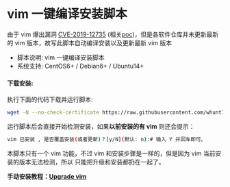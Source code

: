 # vim 一键编译安装脚本

由于 vim 爆出漏洞 [CVE-2019-12735](https://github.com/numirias/security/blob/master/doc/2019-06-04_ace-vim-neovim.md) (相关[poc](https://github.com/mikuKeeper/security/tree/master/data/2019-06-04_ace-vim-neovim))，但是各软件仓库并未更新最新的 vim 版本，故写此脚本自动编译安装以及更新最新 vim 版本

- 脚本说明: vim 一键编译安装脚本
- 系统支持: CentOS6+ / Debian6+ / Ubuntu14+
  
#### 下载安装:

执行下面的代码下载并运行脚本:
```bash
wget -N --no-check-certificate https://raw.githubusercontent.com/whunt1/makevim/master/makevim.sh && chmod +x makevim.sh && bash makevim.sh
```
运行脚本后会直接开始检测安装，如果**以前安装的有 vim** 则还会提示：
```bash
vim 已安装 , 是否覆盖安装(或者更新)？[y/N](默认: n):# 输入 Y 并回车即可。
```
本脚本只有一个 vim 功能，不过 vim 和安装步骤是一样的，但是因为 vim 当前安装的版本无法检测，所以 只能把升级和安装都扔在一起了。   

**手动安装教程：[Upgrade vim](https://gist.github.com/yevrah/21cdccc1dc65efd2a4712781815159fb)**